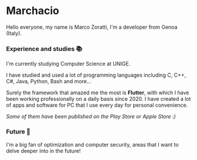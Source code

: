 # Marchacio

Hello everyone, my name is Marco Zoratti, I'm a developer from Genoa (Italy).

### Experience and studies 📚

I'm currently studying Computer Science at UNIGE.

I have studied and used a lot of programming languages ​​including C, C++, C#, Java, Python, Bash and more...

Surely the framework that amazed me the most is **Flutter**, with which I have been working professionally on a daily basis since 2020.
I have created a lot of apps and software for PC that I use every day for personal convenience.

_Some of them have been published on the Play Store or Apple Store :)_


### Future 🚀

I'm a big fan of optimization and computer security, areas that I want to delve deeper into in the future!

<!--
**marchacio/marchacio** is a ✨ _special_ ✨ repository because its `README.md` (this file) appears on your GitHub profile.

Here are some ideas to get you started:

- 🔭 I’m currently working on ...
- 🌱 I’m currently learning ...
- 👯 I’m looking to collaborate on ...
- 🤔 I’m looking for help with ...
- 💬 Ask me about ...
- 📫 How to reach me: ...
- 😄 Pronouns: ...
- ⚡ Fun fact: ...
-->
